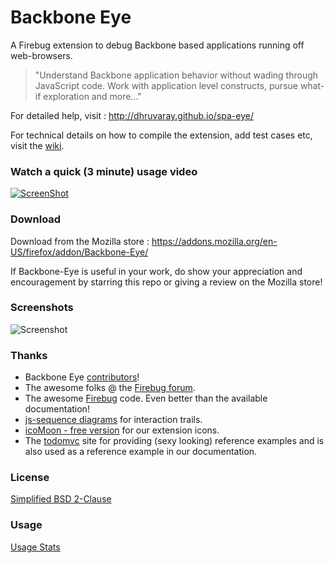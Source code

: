 Backbone Eye
============

A Firebug extension to debug Backbone based applications running off web-browsers.

> "Understand Backbone application behavior without wading through JavaScript code. Work with application level constructs, pursue what-if exploration and more..."


For detailed help, visit : http://dhruvaray.github.io/spa-eye/

For technical details on how to compile the extension, add test cases etc, visit the [wiki](https://github.com/dhruvaray/spa-eye/wiki).


### Watch a quick (3 minute) usage video
[![ScreenShot](http://dhruvaray.github.io/spa-eye/site/img/video.png)](http://youtu.be/tEIxBqjR1Cc)


### Download
Download from the Mozilla store  : https://addons.mozilla.org/en-US/firefox/addon/Backbone-Eye/

If Backbone-Eye is useful in your work, do show your appreciation and encouragement by starring this repo or giving a review on the Mozilla store!

### Screenshots
![Screenshot](http://dhruvaray.github.io/spa-eye/site/img/composite.gif)


### Thanks
* Backbone Eye [contributors](https://github.com/dhruvaray/spa-eye/graphs/contributors)!
* The awesome folks @ the [Firebug forum](https://groups.google.com/forum/#!forum/firebug).
* The awesome [Firebug](https://github.com/firebug/firebug) code. Even better than the available documentation!
* [js-sequence diagrams](https://github.com/bramp/js-sequence-diagrams) for interaction trails.
* [icoMoon - free version](http://icomoon.io/#icons) for our extension icons.
* The [todomvc](http://todomvc.com/) site for providing (sexy looking) reference examples and is also used as a reference example in our documentation.

### License
[Simplified BSD 2-Clause](https://github.com/dhruvaray/spa-eye/blob/master/extension/license.txt)

### Usage
[Usage Stats](https://addons.mozilla.org/en-US/firefox/addon/Backbone-Eye/statistics/?last=30)
